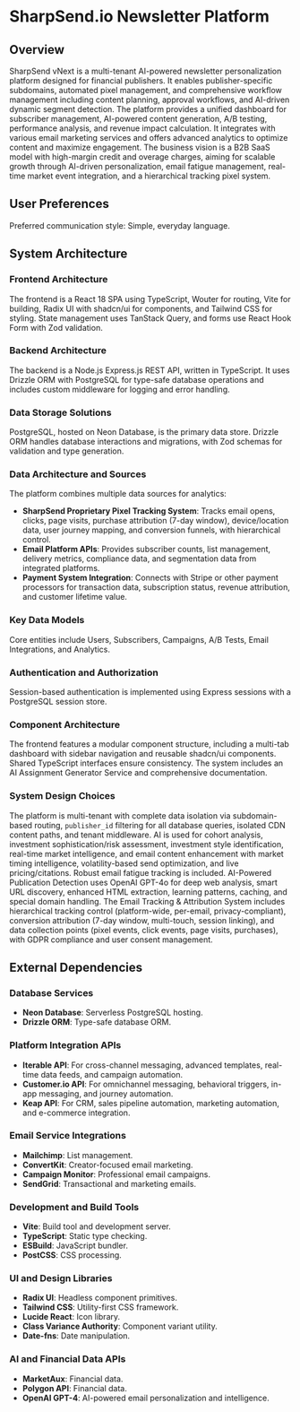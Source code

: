 # SharpSend.io Newsletter Platform

## Overview

SharpSend vNext is a multi-tenant AI-powered newsletter personalization platform designed for financial publishers. It enables publisher-specific subdomains, automated pixel management, and comprehensive workflow management including content planning, approval workflows, and AI-driven dynamic segment detection. The platform provides a unified dashboard for subscriber management, AI-powered content generation, A/B testing, performance analysis, and revenue impact calculation. It integrates with various email marketing services and offers advanced analytics to optimize content and maximize engagement. The business vision is a B2B SaaS model with high-margin credit and overage charges, aiming for scalable growth through AI-driven personalization, email fatigue management, real-time market event integration, and a hierarchical tracking pixel system.

## User Preferences

Preferred communication style: Simple, everyday language.

## System Architecture

### Frontend Architecture

The frontend is a React 18 SPA using TypeScript, Wouter for routing, Vite for building, Radix UI with shadcn/ui for components, and Tailwind CSS for styling. State management uses TanStack Query, and forms use React Hook Form with Zod validation.

### Backend Architecture

The backend is a Node.js Express.js REST API, written in TypeScript. It uses Drizzle ORM with PostgreSQL for type-safe database operations and includes custom middleware for logging and error handling.

### Data Storage Solutions

PostgreSQL, hosted on Neon Database, is the primary data store. Drizzle ORM handles database interactions and migrations, with Zod schemas for validation and type generation.

### Data Architecture and Sources

The platform combines multiple data sources for analytics:
- **SharpSend Proprietary Pixel Tracking System**: Tracks email opens, clicks, page visits, purchase attribution (7-day window), device/location data, user journey mapping, and conversion funnels, with hierarchical control.
- **Email Platform APIs**: Provides subscriber counts, list management, delivery metrics, compliance data, and segmentation data from integrated platforms.
- **Payment System Integration**: Connects with Stripe or other payment processors for transaction data, subscription status, revenue attribution, and customer lifetime value.

### Key Data Models

Core entities include Users, Subscribers, Campaigns, A/B Tests, Email Integrations, and Analytics.

### Authentication and Authorization

Session-based authentication is implemented using Express sessions with a PostgreSQL session store.

### Component Architecture

The frontend features a modular component structure, including a multi-tab dashboard with sidebar navigation and reusable shadcn/ui components. Shared TypeScript interfaces ensure consistency. The system includes an AI Assignment Generator Service and comprehensive documentation.

### System Design Choices

The platform is multi-tenant with complete data isolation via subdomain-based routing, `publisher_id` filtering for all database queries, isolated CDN content paths, and tenant middleware. AI is used for cohort analysis, investment sophistication/risk assessment, investment style identification, real-time market intelligence, and email content enhancement with market timing intelligence, volatility-based send optimization, and live pricing/citations. Robust email fatigue tracking is included. AI-Powered Publication Detection uses OpenAI GPT-4o for deep web analysis, smart URL discovery, enhanced HTML extraction, learning patterns, caching, and special domain handling. The Email Tracking & Attribution System includes hierarchical tracking control (platform-wide, per-email, privacy-compliant), conversion attribution (7-day window, multi-touch, session linking), and data collection points (pixel events, click events, page visits, purchases), with GDPR compliance and user consent management.

## External Dependencies

### Database Services

- **Neon Database**: Serverless PostgreSQL hosting.
- **Drizzle ORM**: Type-safe database ORM.

### Platform Integration APIs

- **Iterable API**: For cross-channel messaging, advanced templates, real-time data feeds, and campaign automation.
- **Customer.io API**: For omnichannel messaging, behavioral triggers, in-app messaging, and journey automation.
- **Keap API**: For CRM, sales pipeline automation, marketing automation, and e-commerce integration.

### Email Service Integrations

- **Mailchimp**: List management.
- **ConvertKit**: Creator-focused email marketing.
- **Campaign Monitor**: Professional email campaigns.
- **SendGrid**: Transactional and marketing emails.

### Development and Build Tools

- **Vite**: Build tool and development server.
- **TypeScript**: Static type checking.
- **ESBuild**: JavaScript bundler.
- **PostCSS**: CSS processing.

### UI and Design Libraries

- **Radix UI**: Headless component primitives.
- **Tailwind CSS**: Utility-first CSS framework.
- **Lucide React**: Icon library.
- **Class Variance Authority**: Component variant utility.
- **Date-fns**: Date manipulation.

### AI and Financial Data APIs

- **MarketAux**: Financial data.
- **Polygon API**: Financial data.
- **OpenAI GPT-4**: AI-powered email personalization and intelligence.